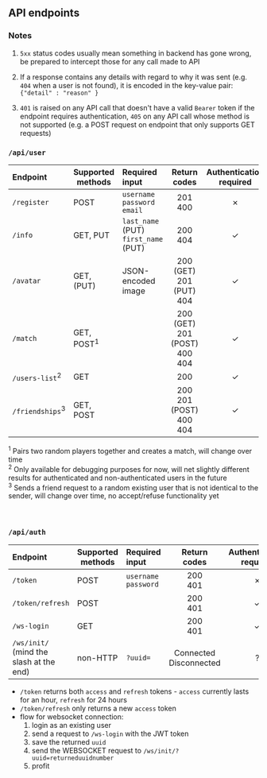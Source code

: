 ## API endpoints
### Notes
1. `5xx` status codes usually mean something in backend has gone wrong, be prepared to intercept those for any call made to API

2. If a response contains any details with regard to why it was sent (e.g. `404` when a user is not found), it is encoded in the key-value pair: `{"detail" : "reason" }`

3. `401` is raised on any API call that doesn't have a valid `Bearer` token if the endpoint requires authentication, `405` on any API call whose method is not supported (e.g. a POST request on endpoint that only supports GET requests)
### `/api/user`

| Endpoint | Supported methods | Required input | Return codes | Authentication required |
| :--- |---|:---| :---:| :---: |
| `/register` |POST|`username`<br>`password`<br>`email`| 201<br>400 | &cross; |
| `/info` |GET, PUT|  `last_name` (PUT)<br> `first_name` (PUT)| 200<br>404 | &check; |
| `/avatar` | GET, (PUT) | JSON-encoded image | 200 (GET)<br>201 (PUT)<br>404 | &check; |
| `/match` | GET, POST<sup>1</sup> |  | 200 (GET)<br>201 (POST)<br>400<br>404 | &check; |
| `/users-list`<sup>2</sup> | GET|  | 200  | &check; |
| `/friendships`<sup>3</sup> | GET, POST |  | 200<br>201 (POST)<br>400<br>404 | &check; |

<sup>1</sup> Pairs two random players together and creates a match, will change over time<br>
<sup>2</sup> Only available for debugging purposes for now, will net slightly different results for authenticated and non-authenticated users in the future<br>
<sup>3</sup> Sends a friend request to a random existing user that is not identical to the sender, will change over time, no accept/refuse functionality yet<br><br><br>


### `/api/auth`
| Endpoint | Supported methods | Required input | Return codes | Authentication required |
| :--- |---|:---| :---:| :---: |
| `/token` |POST|`username`<br>`password`<br>| 200<br>401 | &cross; |
| `/token/refresh` |POST|| 200<br>401 | &check; |
| `/ws-login` |GET|| 200<br>401 | &check; |
|`/ws/init/`<br>(mind the slash at the end) |non-HTTP|`?uuid=`|Connected<br>Disconnected|?|


- `/token` returns both `access` and `refresh` tokens - `access` currently lasts for an hour, `refresh` for 24 hours<br>
- `/token/refresh` only returns a new `access` token
- flow for websocket connection:
	1. login as an existing user
	2. send a request to `/ws-login` with the JWT token
	3. save the returned `uuid`
	4. send the WEBSOCKET request to `/ws/init/?uuid=returneduuidnumber`
	5. profit

